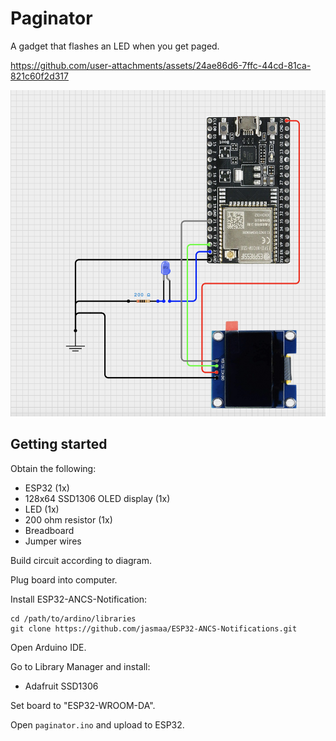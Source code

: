 # Paginator

A gadget that flashes an LED when you get paged.

https://github.com/user-attachments/assets/24ae86d6-7ffc-44cd-81ca-821c60f2d317

![Paginator circuit diagram](./docs/diagram.png)

## Getting started

Obtain the following:
- ESP32 (1x)
- 128x64 SSD1306 OLED display (1x)
- LED (1x)
- 200 ohm resistor (1x)
- Breadboard
- Jumper wires

Build circuit according to diagram.

Plug board into computer.

Install ESP32-ANCS-Notification:

```
cd /path/to/ardino/libraries
git clone https://github.com/jasmaa/ESP32-ANCS-Notifications.git
```

Open Arduino IDE.

Go to Library Manager and install:
- Adafruit SSD1306

Set board to "ESP32-WROOM-DA".

Open `paginator.ino` and upload to ESP32.
